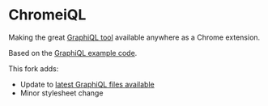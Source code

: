 # ChromeiQL

Making the great [GraphiQL tool](https://github.com/graphql/graphiql/) available anywhere as a Chrome extension.

Based on the [GraphiQL example code](https://github.com/graphql/graphiql/tree/master/example).

This fork adds:
* Update to [latest GraphiQL files available](https://github.com/graphql/graphiql/commit/f7c1b5fce6d8791b580cd8e29b1adf4b85083928)
* Minor stylesheet change

